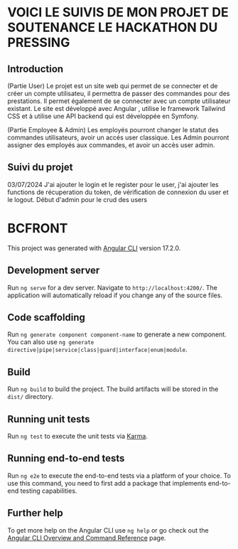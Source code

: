 # VOICI LE SUIVIS DE MON PROJET DE SOUTENANCE LE HACKATHON DU PRESSING

## Introduction

(Partie User)
Le projet est un site web qui permet de se connecter et de créer un compte utilisateu, il permettra de passer des commandes pour des prestations. Il permet également de se connecter avec un compte utilisateur existant. Le site est développé avec Angular , utilise le framework Tailwind CSS et à utilise une API backend qui est développée en Symfony.

(Partie Employee & Admin)
Les employés pourront changer le statut des commandes utilisateurs, avoir un accés user classique. Les Admin pourront assigner des employés aux commandes, et avoir un accès user admin.

## Suivi du projet

03/07/2024
J'ai ajouter le login et le register pour le user, j'ai ajouter les functions de récuperation du token, de vérification de connexion du user et le logout.
Début d'admin pour le crud des users

# BCFRONT

This project was generated with [Angular CLI](https://github.com/angular/angular-cli) version 17.2.0.

## Development server

Run `ng serve` for a dev server. Navigate to `http://localhost:4200/`. The application will automatically reload if you change any of the source files.

## Code scaffolding

Run `ng generate component component-name` to generate a new component. You can also use `ng generate directive|pipe|service|class|guard|interface|enum|module`.

## Build

Run `ng build` to build the project. The build artifacts will be stored in the `dist/` directory.

## Running unit tests

Run `ng test` to execute the unit tests via [Karma](https://karma-runner.github.io).

## Running end-to-end tests

Run `ng e2e` to execute the end-to-end tests via a platform of your choice. To use this command, you need to first add a package that implements end-to-end testing capabilities.

## Further help

To get more help on the Angular CLI use `ng help` or go check out the [Angular CLI Overview and Command Reference](https://angular.io/cli) page.
